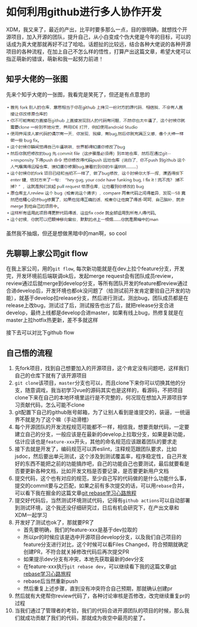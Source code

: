 # 如何利用github进行多人协作开发

XDM，我又来了，最近的产出，比平时要多那么一点，目的很明确，就想找个开源项目，加入开源的团队，提升自己，从小白变成个伪大佬是今年的目标，可以的话成为真大佬那就再好不过了哈哈。话题扯的比较远，结合各种大佬说的各种开源项目的各种流程，在加上自己不怎么样的悟性，打算产出这篇文章，希望大佬可以指正萌新的错误，萌新和我一起努力前进！

## 知乎大佬的一张图

先来个知乎大佬的一张图，我看完是笑死了，但还是有点意思的

![](./images/github-flow-funny.png)

虽然我不抽烟，但还是想做黑暗中的man啊，so cool

## 先聊聊上家公司git flow

在我上家公司，用的`git flow`, 每次新功能就是在dev上拉个feature分支，开发完，开发环境前后端联调ok后，发起merge request会有团队成员review，review通过后就merge到develop分支，等所有团队开发的feature都review通过合进develop后，开发环境也都ok没问题了（给测试前开发肯定要验自己开发的功能），就基于develop拉release分支，然后进行测试，测出bug，团队成员都是在release上改bug，测试过了后，测试报告也出了后，就把release分支合进develop，最终上线都是develop合进master，如果有线上bug，热修复就是在master上拉hotfix热更新，差不多就这样

接下去可以对比下github flow

## 自己悟的流程

1. 先fork项目，找到自己想要加入的开源项目，这个肯定没有问题吧，这样我们自己的仓库下就有了该开源项目
2. `git clone`该项目，`master`分支也可以，而且clone下来你可以切换其他的分支，随意调戏，我当初学习vue的源码其实也是这样的，看源码，不把项目clone下来在自己的本地环境里运行是不完整的，何况现在想加入开源项目学习贡献代码，怎么可能不clone
3. git配置下自己的github账号邮箱，为了让别人看到是谁提交的，装逼，一统逼界不就是为了这个嘛（手动滑稽）
4. 每个开源团队的开发流程规范可能都不一样，相信我，想要贡献代码，一定要建立自己的分支，一般应该是在最新的develop上拉取分支，如果是新功能，估计应该也是`feature-xxx`开头，其他的命名规范应该跟着团队的要求走
5. 接下去就是开发了，编码规范可以弄eslint，注释规范跟团队要求，比如jsdoc，然后要出单元测试，这个涉及到测试覆盖率，程序稳定性，自己开发好的东西不能把之前的功能搞炸吧，自己的功能自己也要测试，最后就要看是否要更新各种文档，比如开发文档是否要记录，是否要更新用户文档
6. 提交代码，这个也有对应的规范，至少自己写的代码做的是什么功能什么事，提交的commit要与之匹配，如果之前有多次提交的话，可以用`rebase`合并，可以看下我在掘金的这篇文章[git rebase学习心路旅程](https://juejin.cn/post/6923061094546145294)
7. 提交好代码后，当然测试环境测试代码，记得有`github actions`可以自动部署到测试环境，这个我还没仔细研究过，日后有机会研究下，在产出文章和XDM一起学习
8. 开发好了测试也ok了，那就要PR了
    * 首先要明确，我们的feature-xxx是基于dev拉取的
    * 所以pr的时候应该是选中开源项目develop分支，以及我们自己项目的feature分支进行对比，这个时候可以看Files Changed，符合预期就确定创建PR，不符合就关掉修改代码后再次提交PR
    * 如果提示dev分支有冲突，本地先获取最新的dev分支
    * 在feature-xxx执行`git rebase dev`，可以继续看下我的这篇文章[git rebase学习心路旅程](https://juejin.cn/post/6923061094546145294)
    * rebase后当然重新push
    * 然后重复上述步骤，直到没有冲突符合自己预期，那就确认创建pr
9. 然后就有大佬帮你review代码了，各种讨论审核是否修改，改完继续重复pr的过程
10. 当我们通过了管理者的考验，我们的代码合进开源团队的项目的时候，那么我们就成功贡献了我们的代码，那就成为夜空中最亮的星了。

